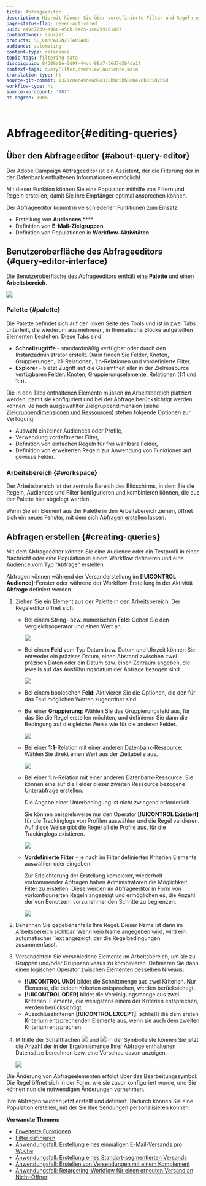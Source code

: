 ```yaml
---
title: Abfrageeditor
description: Hiermit können Sie über vordefinierte Filter und Regeln eine Population erstellen.
page-status-flag: never-activated
uuid: a49c7739-a96c-45cb-9ac5-1ce299161a97
contentOwner: sauviat
products: SG_CAMPAIGN/STANDARD
audience: automating
content-type: reference
topic-tags: filtering-data
discoiquuid: 84306a1e-0d9f-44cc-88a7-36d7e5b4da1f
context-tags: queryFilter,overview;audience,main
translation-type: ht
source-git-commit: 1321c84c49de6d9a318bbc5bb8a0e28b332d2b5d
workflow-type: ht
source-wordcount: '787'
ht-degree: 100%

---
```



# Abfrageeditor{#editing-queries}

## Über den Abfrageeditor {#about-query-editor}

Der Adobe Campaign Abfrageeditor ist ein Assistent, der die Filterung der in der Datenbank enthaltenen Informationen ermöglicht.

Mit dieser Funktion können Sie eine Population mithilfe von Filtern und Regeln erstellen, damit Sie Ihre Empfänger optimal ansprechen können.

Der Abfrageeditor kommt in verschiedenen Funktionen zum Einsatz:

* Erstellung von **Audiences**,****
* Definition von **E-Mail-Zielgruppen**,
* Definition von Populationen in **Workflow-Aktivitäten**.

## Benutzeroberfläche des Abfrageeditors  {#query-editor-interface}

Die Benutzeroberfläche des Abfrageeditors enthält eine **Palette** und einen **Arbeitsbereich**.

![](assets/query_editor_overview.png)

### Palette  {#palette}

Die Palette befindet sich auf der linken Seite des Tools und ist in zwei Tabs unterteilt, die wiederum aus mehreren, in thematische Blöcke aufgeteilten Elementen bestehen. Diese Tabs sind:

* **Schnellzugriffe** - standardmäßig verfügbar oder durch den Instanzadministrator erstellt. Darin finden Sie Felder, Knoten, Gruppierungen, 1:1-Relationen, 1:n-Relationen und vordefinierte Filter.
* **Explorer** - bietet Zugriff auf die Gesamtheit aller in der Zielressource verfügbaren Felder: Knoten, Gruppierungselemente, Relationen (1:1 und 1:n).

Die in den Tabs enthaltenen Elemente müssen im Arbeitsbereich platziert werden, damit sie konfiguriert und bei der Abfrage berücksichtigt werden können. Je nach ausgewählter Zielgruppendimension (siehe [Zielgruppendimensionen und Ressourcen](../../automating/using/query.md#targeting-dimensions-and-resources)) stehen folgende Optionen zur Verfügung:

* Auswahl einzelner Audiences oder Profile,
* Verwendung vordefinierter Filter,
* Definition von einfachen Regeln für frei wählbare Felder,
* Definition von erweiterten Regeln zur Anwendung von Funktionen auf gewisse Felder.

### Arbeitsbereich  {#workspace}

Der Arbeitsbereich ist der zentrale Bereich des Bildschirms, in dem Sie die Regeln, Audiences und Filter konfigurieren und kombinieren können, die aus der Palette hier abgelegt werden.

Wenn Sie ein Element aus der Palette in den Arbeitsbereich ziehen, öffnet sich ein neues Fenster, mit dem sich [Abfragen erstellen](#creating-queries) lassen.

## Abfragen erstellen  {#creating-queries}

Mit dem Abfrageeditor können Sie eine Audience oder ein Testprofil in einer Nachricht oder eine Population in einem Workflow definieren und eine Audience vom Typ &quot;Abfrage&quot; erstellen.

Abfragen können während der Versanderstellung im **[!UICONTROL Audience]**-Fenster oder während der Workflow-Erstellung in der Aktivität **Abfrage** definiert werden.

1. Ziehen Sie ein Element aus der Palette in den Arbeitsbereich. Der Regeleditor öffnet sich.

   * Bei einem String- bzw. numerischen **Feld**: Geben Sie den Vergleichsoperator und einen Wert an.

      ![](assets/query_editor_audience_definition2.png)

   * Bei einem **Feld** vom Typ Datum bzw. Datum und Uhrzeit können Sie entweder ein präzises Datum, einen Abstand zwischen zwei präzisen Daten oder ein Datum bzw. einen Zeitraum angeben, die jeweils auf das Ausführungsdatum der Abfrage bezogen sind.

      ![](assets/query_editor_date_field.png)

   * Bei einem booleschen **Feld**: Aktivieren Sie die Optionen, die den für das Feld möglichen Werten zugeordnet sind.
   * Bei einer **Gruppierung**: Wählen Sie das Gruppierungsfeld aus, für das Sie die Regel erstellen möchten, und definieren Sie dann die Bedingung auf die gleiche Weise wie für die anderen Felder.

      ![](assets/query_editor_audience_definition4.png)

   * Bei einer **1:1**-Relation mit einer anderen Datenbank-Ressource: Wählen Sie direkt einen Wert aus der Zieltabelle aus.

      ![](assets/query_editor_audience_definition5.png)

   * Bei einer **1:n**-Relation mit einer anderen Datenbank-Ressource: Sie können eine auf die Felder dieser zweiten Ressource bezogene Unterabfrage erstellen.

      Die Angabe einer Unterbedingung ist nicht zwingend erforderlich.

      Sie können beispielsweise nur den Operator **[!UICONTROL Existiert]** für die Trackinglogs von Profilen auswählen und die Regel validieren. Auf diese Weise gibt die Regel all die Profile aus, für die Trackinglogs existieren.

      ![](assets/query_editor_audience_definition6.png)

   * **Vordefinierte Filter** - je nach im Filter definierten Kriterien Elemente auswählen oder eingeben.

      Zur Erleichterung der Erstellung komplexer, wiederholt vorkommender Abfragen haben Administratoren die Möglichkeit, Filter zu erstellen. Diese werden im Abfrageeditor in Form von vorkonfigurierten Regeln angezeigt und ermöglichen es, die Anzahl der von Benutzern vorzunehmenden Schritte zu begrenzen.

      ![](assets/query-editor_filter_email-audience_filter.png)

1. Benennen Sie gegebenenfalls Ihre Regel. Dieser Name ist dann im Arbeitsbereich sichtbar. Wenn kein Name angegeben wird, wird ein automatischer Text angezeigt, der die Regelbedingungen zusammenfasst.
1. Verschachteln Sie verschiedene Elemente im Arbeitsbereich, um sie zu Gruppen und/oder Gruppenniveaus zu kombinieren. Definieren Sie dann einen logischen Operator zwischen Elementen desselben Niveaus:

   * **[!UICONTROL UND]** bildet die Schnittmenge aus zwei Kriterien. Nur Elemente, die beiden Kriterien entsprechen, werden berücksichtigt.
   * **[!UICONTROL ODER]** bildet die Vereinigungsmenge aus zwei Kriterien. Elemente, die wenigstens einem der Kriterien entsprechen, werden berücksichtigt.
   * Ausschlusskriterien **[!UICONTROL EXCEPT]**: schließt die dem ersten Kriterium entsprechenden Elemente aus, wenn sie auch dem zweiten Kriterium entsprechen.

1. Mithilfe der Schaltflächen ![](assets/count.png) und ![](assets/preview.png) in der Symbolleiste können Sie jetzt die Anzahl der in der Ergebnismenge Ihrer Abfrage enthaltenen Datensätze berechnen bzw. eine Vorschau davon anzeigen.

   ![](assets/query_editor_combining_rules.png)

Die Änderung von Abfrageelementen erfolgt über das Bearbeitungssymbol. Die Regel öffnet sich in der Form, wie sie zuvor konfiguriert wurde, und Sie können nun die notwendigen Änderungen vornehmen.

Ihre Abfragen wurden jetzt erstellt und definiert. Dadurch können Sie eine Population erstellen, mit der Sie Ihre Sendungen personalisieren können.

**Verwandte Themen:**

* [Erweiterte Funktionen](../../automating/using/advanced-expression-editing.md)
* [Filter definieren](../../developing/using/configuring-filter-definition.md)
* [Anwendungsfall: Erstellung eines einmaligen E-Mail-Versands pro Woche](../../automating/using/workflow-weekly-offer.md)
* [Anwendungsfall: Erstellung eines Standort-segmentierten Versands](../../automating/using/workflow-segmentation-location.md)
* [Anwendungsfall: Erstellen von Versendungen mit einem Komplement](../../automating/using/workflow-created-query-with-complement.md)
* [Anwendungsfall: Retargeting-Workflow für einen erneuten Versand an Nicht-Öffner](../../automating/using/workflow-cross-channel-retargeting.md)
